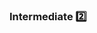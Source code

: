 <div id="title">

### Intermediate :two:

</div>

<div id="body">

<include src="structureCodeLogically/container-index.md" boilerplate />
<include src="dontTripReader/container-index.md" boilerplate />
<include src="practiceKISSing/container-index.md" boilerplate />
<include src="avoidPrematureOptimizations/container-index.md" boilerplate />
<include src="slapHard/container-index.md" boilerplate />

</div>

<div id="extras">

<include src="exercises.md" />

</div>